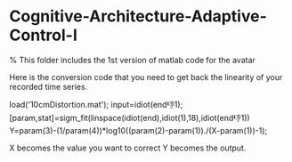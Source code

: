 # Cognitive-Architecture-Adaptive-Control-I
% This folder includes the 1st version of matlab code for the avatar

Here is the conversion code that you need to get back the linearity of your recorded time series.

load('10cmDistortion.mat');
input=idiot(end:-1:1);
[param,stat]=sigm_fit(linspace(idiot(end),idiot(1),18),idiot(end:-1:1))
Y=param(3)-(1/param(4))*log10((param(2)-param(1))./(X-param(1))-1);

X becomes the value you want to correct
Y becomes the output.
